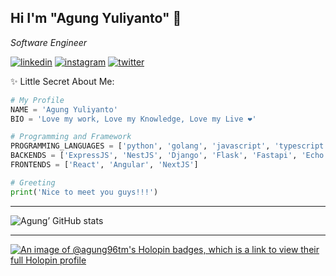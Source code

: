 ## Hi I'm "Agung Yuliyanto" 🤘

_Software Engineer_

[<img src='https://img.shields.io/badge/-LinkedIn-0e76a8?logo=linkedIn' alt='linkedin'>](https://id.linkedin.com/in/agung96tm)
[<img src='https://img.shields.io/badge/Instagram-E4405F?&logo=instagram&logoColor=white' alt='instagram'>](https://www.instagram.com/agung.96tm/)
[<img src='https://img.shields.io/badge/-Twitter-FFFFFF?&logo=Twitter' alt='twitter'>](https://twitter.com/agung96tm)


✨ Little Secret About Me:
```python
# My Profile
NAME = 'Agung Yuliyanto'
BIO = 'Love my work, Love my Knowledge, Love my Live ❤️'

# Programming and Framework
PROGRAMMING_LANGUAGES = ['python', 'golang', 'javascript', 'typescript', 'php']
BACKENDS = ['ExpressJS', 'NestJS', 'Django', 'Flask', 'Fastapi', 'Echo', 'Gin', 'Laravel']
FRONTENDS = ['React', 'Angular', 'NextJS']

# Greeting
print('Nice to meet you guys!!!')
```

---
![Agung’ GitHub stats](https://github-readme-stats.vercel.app/api?username=agung96tm&theme=slateorange&show_icons=true&count_private=true)

---
[![An image of @agung96tm's Holopin badges, which is a link to view their full Holopin profile](https://holopin.me/agung96tm)](https://holopin.io/@agung96tm)
